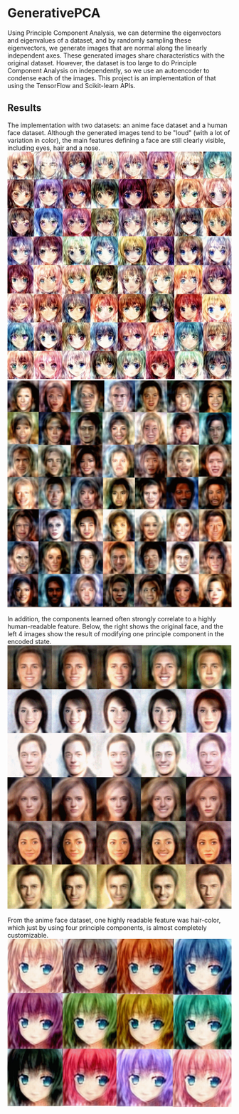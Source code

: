 # GenerativePCA

Using Principle Component Analysis, we can determine the eigenvectors and eigenvalues of a dataset, and by randomly sampling these eigenvectors, we generate images that are normal along the linearly independent axes. These generated images share characteristics with the original dataset. However, the dataset is too large to do Principle Component Analysis on independently, so we use an autoencoder to condense each of the images. This project is an implementation of that using the TensorFlow and Scikit-learn APIs. 

## Results

The implementation with two datasets: an anime face dataset and a human face dataset. Although the generated images tend to be "loud" (with a lot of variation in color), the main features defining a face are still clearly visible, including eyes, hair and a nose. 
![Faces generated](/results/results5.jpg)
![Faces generated](/results/results7.jpg)

In addition, the components learned often strongly correlate to a highly human-readable feature. Below, the right shows the original face, and the left 4 images show the result of modifying one principle component in the encoded state. 
![Modify one prinicple component](/results/results8.jpg)

From the anime face dataset, one highly readable feature was hair-color, which just by using four principle components, is almost completely customizable.
![](/results/results3.jpg)
